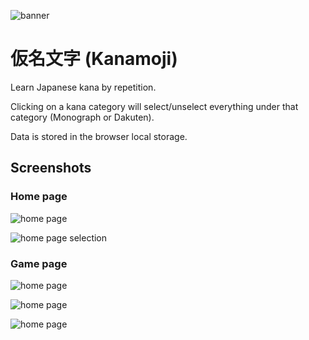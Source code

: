 ![banner](img/banner.png)
# 仮名文字 (Kanamoji)
Learn Japanese kana by repetition.

Clicking on a kana category will select/unselect everything under that category (Monograph or Dakuten).

Data is stored in the browser local storage.

## Screenshots
### Home page
![home page](img/1.png)

![home page selection](img/2.png)

### Game page
![home page](img/3.png)

![home page](img/4.png)

![home page](img/5.png)
